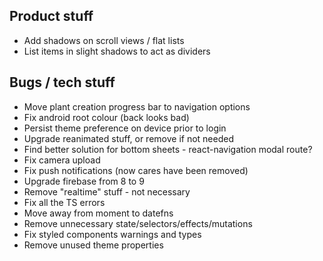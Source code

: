 ## Product stuff

- Add shadows on scroll views / flat lists
- List items in slight shadows to act as dividers

## Bugs / tech stuff

- Move plant creation progress bar to navigation options
- Fix android root colour (back looks bad)
- Persist theme preference on device prior to login
- Upgrade reanimated stuff, or remove if not needed
- Find better solution for bottom sheets - react-navigation modal route?
- Fix camera upload
- Fix push notifications (now cares have been removed)
- Upgrade firebase from 8 to 9
- Remove "realtime" stuff - not necessary
- Fix all the TS errors
- Move away from moment to datefns
- Remove unnecessary state/selectors/effects/mutations
- Fix styled components warnings and types
- Remove unused theme properties
